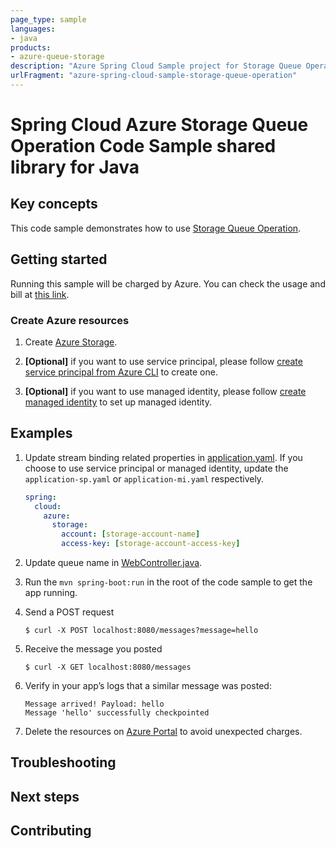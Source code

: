 ```yaml
---
page_type: sample
languages:
- java
products:
- azure-queue-storage
description: "Azure Spring Cloud Sample project for Storage Queue Operation client library"
urlFragment: "azure-spring-cloud-sample-storage-queue-operation"
---
```


# Spring Cloud Azure Storage Queue Operation Code Sample shared library for Java

## Key concepts

This code sample demonstrates how to use [Storage Queue Operation][storage-queue-operation].

## Getting started

Running this sample will be charged by Azure. You can check the usage and bill at
[this link][azure-account].



### Create Azure resources

1.  Create [Azure Storage][create-azure-storage]. 
    
1.  **[Optional]** if you want to use service principal, please follow
    [create service principal from Azure CLI][create-sp-using-azure-cli] to create one.

1.  **[Optional]** if you want to use managed identity, please follow
    [create managed identity][create-managed-identity] to set up managed identity.

## Examples

1.  Update stream binding related properties in
    [application.yaml]. If you choose to use
    service principal or managed identity, update the `application-sp.yaml` or
    `application-mi.yaml` respectively.

    ```yaml
    spring:
      cloud:
        azure:
          storage:
            account: [storage-account-name]
            access-key: [storage-account-access-key]
    ```

1.  Update queue name in [WebController.java][web-controller].

1.  Run the `mvn spring-boot:run` in the root of the code sample to get
    the app running.

1.  Send a POST request

        $ curl -X POST localhost:8080/messages?message=hello

1.  Receive the message you posted

        $ curl -X GET localhost:8080/messages

1.  Verify in your app’s logs that a similar message was posted:

        Message arrived! Payload: hello
        Message 'hello' successfully checkpointed

1.  Delete the resources on [Azure Portal][azure-portal] to avoid unexpected charges.


## Troubleshooting

## Next steps

## Contributing

<!-- LINKS -->

[azure-account]: https://azure.microsoft.com/account/
[azure-portal]: https://ms.portal.azure.com/
[create-azure-storage]: https://docs.microsoft.com/azure/storage/
[create-managed-identity]: https://github.com/Azure-Samples/azure-spring-boot-samples/blob/main/create-managed-identity.md
[create-sp-using-azure-cli]: https://github.com/Azure-Samples/azure-spring-boot-samples/blob/main/create-sp-using-azure-cli.md

[storage-queue-operation]: https://github.com/Azure/azure-sdk-for-java/blob/azure-spring-boot_3.6.0/sdk/spring/azure-spring-integration-storage-queue/src/main/java/com/azure/spring/integration/storage/queue/StorageQueueOperation.java
[web-controller]: https://github.com/Azure-Samples/azure-spring-boot-samples/blob/main/storage/storage-queue-operation/src/main/java/com/azure/spring/sample/storage/queue/operation/WebController.java#L26
[application.yaml]: https://github.com/Azure-Samples/azure-spring-boot-samples/blob/main/storage/storage-queue-operation/src/main/resources/application.yaml
